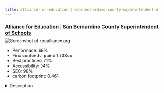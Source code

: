 ```yaml
---
title: alliance-for-education-|-san-bernardino-county-superintendent-of-schools
---
```


<div style="height: 3rem">
  <a href="https://www.sbcalliance.org/"><h3>Alliance for Education | San Bernardino County Superintendent of Schools</h3></a>
</div>
<img loading="lazy" src="/images/thumbs/sbcalliance.org.jpg" alt="Screenshot of sbcalliance.org" />
<ul>
  <li>Performace: 69%</li>
  <li>
    First contentful paint:
    1.53Sec
  </li>
  <li>Best practices: 71%</li>
  <li>Accessibility: 94%</li>
  <li>SEO: 98%</li>
  <li>carbon footprint: 0.461</li>
</ul>
<details>
  <summary>Description</summary>
  <p>The Alliance for Education from the San Bernardino County Superintendent of Schools is a countywide network committed to working toward the common goal of producing an educated and skilled workforce. 

The Alliance for Education works with partners from business, non-profit, community and faith-based organizations, and post-secondary education who are committed to supporting economic vitality and workforce development in San Bernardino County.CreativeSights worked with the Alliance for Education at San Bernardino County Superintendent of Schools to redesign their website. It was important to have a easy to navigate site that boasted the quality and content of the their programs along with great video and photography.
The logo was produced via a student contest. We converted the logo and created icons for the site as scalable vector graphics (SVG) that are clean and helpful. Colors and fonts used on the site are inline with the parent San Bernardino County Superintendent of Schools website (also a Joomla! site).
The site makes use of the uikit framework along with YooTheme's Widgetkit extension which allows the client team to easily change images used in the website headers. Interested visitors are directed to "Connect" via a form on the site facilitated by RSJoomla!'s RSFormPro. Custom javascript for additional control of the videos is delivered via modules with code RegularLabs Sourcerer extension and only on pages they are needed.</p>
</details>

